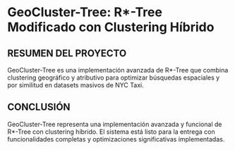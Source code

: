 # GeoCluster-Tree: R*-Tree Modificado con Clustering Híbrido

## **RESUMEN DEL PROYECTO**

GeoCluster-Tree es una implementación avanzada de R*-Tree que combina clustering geográfico y atributivo para optimizar búsquedas espaciales y por similitud en datasets masivos de NYC Taxi.

## **CONCLUSIÓN**

GeoCluster-Tree representa una implementación avanzada y funcional de R*-Tree con clustering híbrido. El sistema está listo para la entrega con funcionalidades completas y optimizaciones significativas implementadas.
